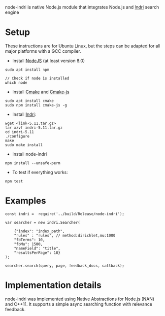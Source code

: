 
node-indri is native Node.js module that integrates Node.js and [Indri](https://www.lemurproject.org/indri.php) search engine 

# Setup
These instructions are for Ubuntu Linux, but the steps can be adapted for all major platforms with a GCC compiler.

- Install [NodeJS](https://nodejs.org/en/) (at least version 8.0)
```
sudo apt install npm

// Check if node is installed
which node
```

- Install [Cmake](https://cmake.org/) and [Cmake-js](https://www.npmjs.com/package/cmake-js)
```
sudo apt install cmake
sudo npm install cmake-js -g
```

- Install [Indri](https://www.lemurproject.org/indri.php):
```
wget <link-5.11.tar.gz>
tar xzvf indri-5.11.tar.gz
cd indri-5.11
./configure
make
sudo make install
```

- Install node-indri

```
npm install --unsafe-perm
```

- To test if everything works:
```
npm test 
```

# Examples

```
const indri =  require('../build/Release/node-indri');

var searcher = new indri.Searcher(
    
    {"index": "index_path", 
    "rules" : "rules", // method:dirichlet,mu:1000
    "fbTerms": 10,
    "fbMu": 1500, 
    "nameField": "title", 
    "resultsPerPage": 10}
);

searcher.search(query, page, feedback_docs, callback);

```

# Implementation details 

node-indri was implemented using Native Abstractions for Node.js (NAN) and C++11. It supports a simple async searching function with relevance feedback.






